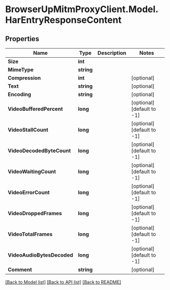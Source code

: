 # BrowserUpMitmProxyClient.Model.HarEntryResponseContent

## Properties

Name | Type | Description | Notes
------------ | ------------- | ------------- | -------------
**Size** | **int** |  | 
**MimeType** | **string** |  | 
**Compression** | **int** |  | [optional] 
**Text** | **string** |  | [optional] 
**Encoding** | **string** |  | [optional] 
**VideoBufferedPercent** | **long** |  | [optional] [default to -1]
**VideoStallCount** | **long** |  | [optional] [default to -1]
**VideoDecodedByteCount** | **long** |  | [optional] [default to -1]
**VideoWaitingCount** | **long** |  | [optional] [default to -1]
**VideoErrorCount** | **long** |  | [optional] [default to -1]
**VideoDroppedFrames** | **long** |  | [optional] [default to -1]
**VideoTotalFrames** | **long** |  | [optional] [default to -1]
**VideoAudioBytesDecoded** | **long** |  | [optional] [default to -1]
**Comment** | **string** |  | [optional] 

[[Back to Model list]](../../README.md#documentation-for-models) [[Back to API list]](../../README.md#documentation-for-api-endpoints) [[Back to README]](../../README.md)

